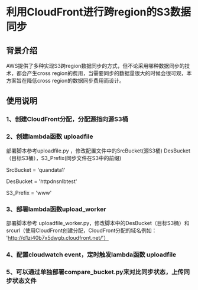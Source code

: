 # 利用CloudFront进行跨region的S3数据同步

## 背景介绍
AWS提供了多种实现S3跨region数据同步的方式，但不论采用哪种数据同步的技术，都会产生cross region的费用，当需要同步的数据量很大的时候会很可观，本方案旨在降低cross region的数据同步费用而设计。

## 使用说明

### 1、创建CloudFront分配，分配源指向源S3桶

### 2、创建lambda函数 uploadfile
部署脚本参考uploadfile.py ，修改配置文件中的SrcBucket(源S3桶) DesBucket（目标S3桶），S3_Prefix(同步文件在S3中的前缀)

SrcBucket = 'quandata1'

DesBucket = 'httpdnsnlbtest'

S3_Prefix = 'www'

### 3、部署lambda函数upload_worker
部署脚本参考 uploadfile_worker.py，修改脚本中的DesBucket（目标S3桶）和srcurl（使用CloudFront创建分配，CloudFront分配的域名例如： 'http://d1zi40b7x5dwgb.cloudfront.net/'）

### 4、配置cloudwatch event，定时触发lambda函数 uploadfile

### 5、可以通过单独部署compare_bucket.py来对比同步状态，上传同步状态文件
